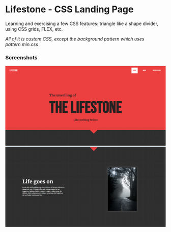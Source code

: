 # Lifestone - CSS Landing Page
Learning and exercising a few CSS features: triangle like a shape divider, using CSS grids, FLEX, etc.  

_All of it is custom CSS, except the background pattern which uses pattern.min.css_  

### Screenshots
![Landing Page - Section 1](images/1.png)
![Section 2](images/2.png)
